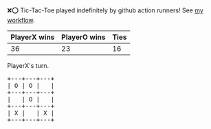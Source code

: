 :x::o: Tic-Tac-Toe played indefinitely by github action runners! See [my workflow](.github/workflows/play.yaml).

|PlayerX wins|PlayerO wins|Ties|
|-|-|-|
|36|23|16|

PlayerX's turn.

<pre>
+---+---+---+
| O | O |   |
+---+---+---+
|   | O |   |
+---+---+---+
| X |   | X |
+---+---+---+
</pre>